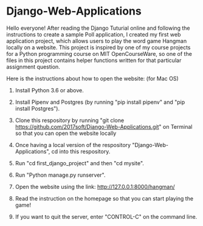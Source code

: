 # Django-Web-Applications
Hello everyone! After reading the Django Tuturial online and following the instructions to create a sample Poll application, 
I created my first web application project, which allows users to play the word game Hangman locally on a website. This project is inspired by one of my course projects for a Python programming course on MIT OpenCourseWare, so one of the files in this project contains helper functions written for that particular assignment question.

Here is the instructions about how to open the website: (for Mac OS)

1. Install Python 3.6 or above.

2. Install Pipenv and Postgres (by running "pip install pipenv" and "pip install Postgres").

3. Clone this respository by running "git clone https://github.com/2017soft/Django-Web-Applications.git" on Terminal so that
   you can open the website locally

4. Once having a local version of the respository "Django-Web-Applications", cd into this respository.

5. Run "cd first_django_project" and then "cd mysite".

6. Run "Python manage.py runserver".

7. Open the website using the link: http://127.0.0.1:8000/hangman/

8. Read the instruction on the homepage so that you can start playing the game!

9. If you want to quit the server, enter "CONTROL-C" on the command line.
